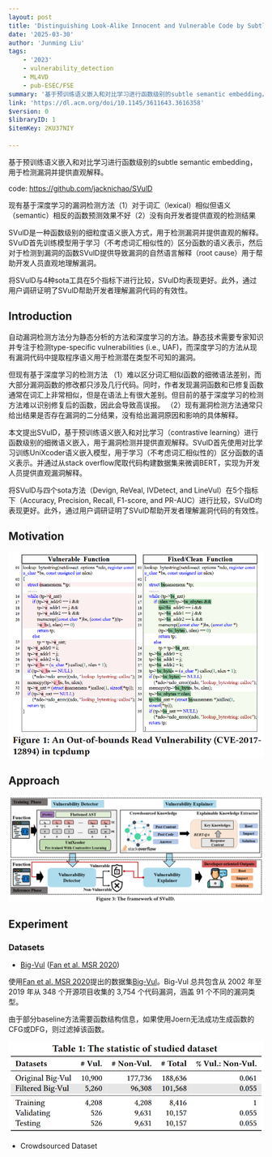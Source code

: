 ```yaml
---
layout: post
title: 'Distinguishing Look-Alike Innocent and Vulnerable Code by Subtle Semantic Representation Learning and Explanation'
date: '2025-03-30'
author: 'Junming Liu'
tags:
    - '2023'
    - vulnerability_detection
    - ML4VD
    - pub-ESEC/FSE
summary: '基于预训练语义嵌入和对比学习进行函数级别的subtle semantic embedding，用于检测漏洞并提供直观解释。'
link: 'https://dl.acm.org/doi/10.1145/3611643.3616358'
$version: 0
$libraryID: 1
$itemKey: 2KU37NIY

---
```


基于预训练语义嵌入和对比学习进行函数级别的subtle semantic embedding，用于检测漏洞并提供直观解释。

code: <https://github.com/jacknichao/SVulD>

现有基于深度学习的漏洞检测方法（1）对于词汇（lexical）相似但语义（semantic）相反的函数预测效果不好（2）没有向开发者提供直观的检测结果

SVulD是一种函数级别的细粒度语义嵌入方式，用于检测漏洞并提供直观的解释。SVulD首先训练模型用于学习（不考虑词汇相似性的）区分函数的语义表示，然后对于检测到漏洞的函数SVulD提供导致漏洞的自然语言解释（root cause）用于帮助开发人员直观地理解漏洞。

将SVulD与4种sota工具在5个指标下进行比较，SVulD均表现更好。此外，通过用户调研证明了SVulD帮助开发者理解漏洞代码的有效性。

## Introduction

自动漏洞检测方法分为静态分析的方法和深度学习的方法。静态技术需要专家知识并专注于检测type-specific vulnerabilities (i.e., UAF)，而深度学习的方法从现有漏洞代码中提取程序语义用于检测潜在类型不可知的漏洞。

但现有基于深度学习的检测方法
（1）难以区分词汇相似函数的细微语法差别，而大部分漏洞函数的修改都只涉及几行代码。同时，作者发现漏洞函数和已修复函数通常在词汇上非常相似，但是在语法上有很大差别。但目前的基于深度学习的检测方法难以识别修复后的函数，因此会导致高误报。
（2）现有漏洞检测方法通常只给出结果是否存在漏洞的二分结果，没有给出漏洞原因和影响的具体解释。

本文提出SVulD，基于预训练语义嵌入和对比学习（contrastive learning）进行函数级别的细微语义嵌入，用于漏洞检测并提供直观解释。SVulD首先使用对比学习训练UniXcoder语义嵌入模型，用于学习（不考虑词汇相似性的）区分函数的语义表示。并通过从stack overflow爬取代码构建数据集来微调BERT，实现为开发人员提供直观漏洞解释。

将SVulD与四个sota方法（Devign, ReVeal, IVDetect, and LineVul）在5个指标下（Accuracy, Precision, Recall, F1-score, and PR-AUC）进行比较，SVulD均表现更好。此外，通过用户调研证明了SVulD帮助开发者理解漏洞代码的有效性。

## Motivation

![](../images/posts/2025-03-30-SVulD/2025-03-30-SVulD.png)

## Approach

![](../images/posts/2025-03-30-SVulD/2025-03-30-SVulD-1.png)

## Experiment

### Datasets

*   [Big-Vul](https://github.com/ZeoVan/MSR_20_Code_vulnerability_CSV_Dataset) ([Fan et al. MSR 2020](https://dl.acm.org/doi/abs/10.1145/3379597.3387501))

使用[Fan et al. MSR 2020](https://dl.acm.org/doi/abs/10.1145/3379597.3387501)提出的数据集[Big-Vul](https://github.com/ZeoVan/MSR_20_Code_vulnerability_CSV_Dataset)。Big-Vul 总共包含从 2002 年至 2019 年从 348 个开源项目收集的 3,754 个代码漏洞，涵盖 91 个不同的漏洞类型。

由于部分baseline方法需要函数结构信息，如果使用Joern无法成功生成函数的CFG或DFG，则过滤掉该函数。

![](../images/posts/2025-03-30-SVulD/2025-03-30-SVulD-3.png)

*   Crowdsourced Dataset
